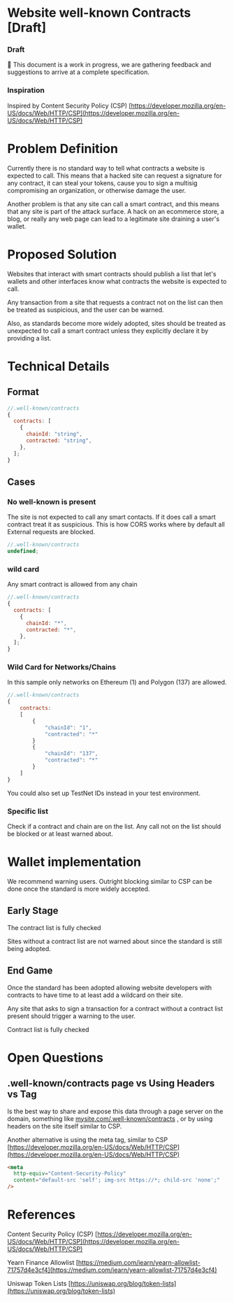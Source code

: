 # Website well-known Contracts [Draft]

### Draft

<aside>
🚧 This document is a work in progress, we are gathering feedback and suggestions to arrive at a complete specification.

</aside>

### Inspiration

Inspired by Content Security Policy (CSP) [https://developer.mozilla.org/en-US/docs/Web/HTTP/CSP](https://developer.mozilla.org/en-US/docs/Web/HTTP/CSP)

# Problem Definition

Currently there is no standard way to tell what contracts a website is expected to call. This means that a hacked site can request a signature for any contract, it can steal your tokens, cause you to sign a multisig compromising an organization, or otherwise damage the user.

Another problem is that any site can call a smart contract, and this means that any site is part of the attack surface. A hack on an ecommerce store, a blog, or really any web page can lead to a legitimate site draining a user's wallet.

# Proposed Solution

Websites that interact with smart contracts should publish a list that let's wallets and other interfaces know what contracts the website is expected to call.

Any transaction from a site that requests a contract not on the list can then be treated as suspicious, and the user can be warned.

Also, as standards become more widely adopted, sites should be treated as unexpected to call a smart contract unless they explicitly declare it by providing a list.

# Technical Details

## Format

```jsx
//.well-known/contracts
{
  contracts: [
    {
      chainId: "string",
      contracted: "string",
    },
  ];
}
```

## Cases

### No well-known is present

The site is not expected to call any smart contacts. If it does call a smart contract treat it as suspicious. This is how CORS works where by default all External requests are blocked.

```jsx
//.well-known/contracts
undefined;
```

### wild card

Any smart contract is allowed from any chain

```jsx
//.well-known/contracts
{
  contracts: [
    {
      chainId: "*",
      contracted: "*",
    },
  ];
}
```

### Wild Card for Networks/Chains

In this sample only networks on Ethereum (1) and Polygon (137) are allowed.

```jsx
//.well-known/contracts
{
	contracts:
	[
		{
			"chainId": "1",
			"contracted": "*"
		}
		{
			"chainId": "137",
			"contracted": "*"
		}
	]
}
```

You could also set up TestNet IDs instead in your test environment.

### Specific list

Check if a contract and chain are on the list. Any call not on the list should be blocked or at least warned about.

# Wallet implementation

We recommend warning users. Outright blocking similar to CSP can be done once the standard is more widely accepted.

## Early Stage

The contract list is fully checked

Sites without a contract list are not warned about since the standard is still being adopted.

## End Game

Once the standard has been adopted allowing website developers with contracts to have time to at least add a wildcard on their site.

Any site that asks to sign a transaction for a contract without a contract list present should trigger a warning to the user.

Contract list is fully checked

# Open Questions

## .well-known/contracts page vs Using Headers vs <meta> Tag

Is the best way to share and expose this data through a page server on the domain, something like [mysite.com/.well-known/contracts](http://mysite.com/.well-known/contracts) , or by using headers on the site itself similar to CSP.

Another alternative is using the meta tag, similar to CSP [https://developer.mozilla.org/en-US/docs/Web/HTTP/CSP](https://developer.mozilla.org/en-US/docs/Web/HTTP/CSP)

```html
<meta
  http-equiv="Content-Security-Policy"
  content="default-src 'self'; img-src https://*; child-src 'none';"
/>
```

# References

Content Security Policy (CSP) [https://developer.mozilla.org/en-US/docs/Web/HTTP/CSP](https://developer.mozilla.org/en-US/docs/Web/HTTP/CSP)

Yearn Finance Allowlist [https://medium.com/iearn/yearn-allowlist-71757d4e3cf4](https://medium.com/iearn/yearn-allowlist-71757d4e3cf4)

Uniswap Token Lists [https://uniswap.org/blog/token-lists](https://uniswap.org/blog/token-lists)
